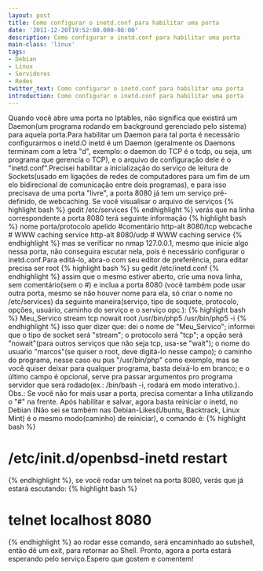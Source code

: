 ```yaml
---
layout: post
title: Como configurar o inetd.conf para habilitar uma porta
date: '2011-12-20T19:52:00.000-08:00'
description: Como configurar o inetd.conf para habilitar uma porta
main-class: 'linux'
tags:
- Debian
- Linux
- Servidores
- Redes
twitter_text: Como configurar o inetd.conf para habilitar uma porta
introduction: Como configurar o inetd.conf para habilitar uma porta
---
```

Quando você abre uma porta no Iptables, não significa que existirá um Daemon(um programa rodando em background gerenciado pelo sistema) para aquela porta.Para habilitar um Daemon para tal porta é necessário configurarmos o inetd.O inetd é um Daemon (geralmente os Daemons terminam com a letra "d", exemplo: o daemon do TCP é o tcdp, ou seja, um programa que gerencia o TCP), e o arquivo de configuração dele é o "inetd.conf".Precisei habilitar a inicialização do serviço de leitura de Sockets(usado em ligações de redes de computadores para um fim de um elo bidirecional de comunicação entre dois programas), e para isso precisava de uma porta "livre", a porta 8080 já tem um serviço pré-definido, de webcaching.
Se você visualisar o arquivo de serviços
{% highlight bash %}
gedit /etc/services
{% endhighlight %}
verás que na linha correspondente a porta 8080 terá seguinte informação
{% highlight bash %}
nome      porta/protocolo        apelido     #comentário 
http-alt 8080/tcp webcache # WWW caching service
http-alt 8080/udp   # WWW caching service
{% endhighlight %}
mas se verificar no nmap 127.0.0.1, mesmo que inicie algo nessa porta, não conseguira escutar nela, pois é necessário configurar o inetd.conf.Para editá-lo, abra-o com seu editor de preferência, para editar precisa ser root
{% highlight bash %}
su
gedit /etc/inetd.conf
{% endhighlight %}
assim que o mesmo estiver aberto, crie uma nova linha, sem comentário(sem o #) e inclua a porta 8080 (você também pode usar outra porta, mesmo se não houver nome para ela, só criar o nome no /etc/services) da seguinte maneira(serviço, tipo de soquete, protocolo, opções, usuário, caminho do serviço e o serviço opc.):
{% highlight bash %}
Meu_Servico    stream    tcp    nowait      root   /usr/bin/php5   /usr/bin/php5 -i
{% endhighlight %}
isso quer dizer que: dei o nome de "Meu_Servico"; informei que o tipo de socket será "stream"; o protocolo será "tcp"; a opção será "nowait"(para outros serviços que não seja tcp, usa-se "wait"); o nome do usuaŕio "marcos"(se quiser o root, deve digitá-lo nesse campo); o caminho do programa, nesse caso eu pus "/usr/bin/php" como exemplo, mas se você quiser deixar para qualquer programa, basta deixá-lo em branco; e o último campo é opcional, serve pra passar argumentos pro programa servidor que será rodado(ex.: /bin/bash -i, rodará em modo interativo.).
Obs.: Se você não for mais usar a porta, precisa comentar a linha utilizando o "#" na frente.
Após habilitar e salvar, agora basta reiniciar o inetd, no Debian (Não sei se também nas Debian-Likes(Ubuntu, Backtrack, Linux Mint) é o mesmo modo(caminho) de reiniciar), o comando é:
{% highlight bash %}
# /etc/init.d/openbsd-inetd restart
{% endhighlight %}, se você rodar um telnet na porta 8080, verás que já estará escutando:
{% highlight bash %}
# telnet localhost 8080
{% endhighlight %}
ao rodar esse comando, será encaminhado ao subshell, então dê um exit, para retornar ao Shell.
Pronto, agora a porta estará esperando pelo serviço.Espero que gostem e comentem!
